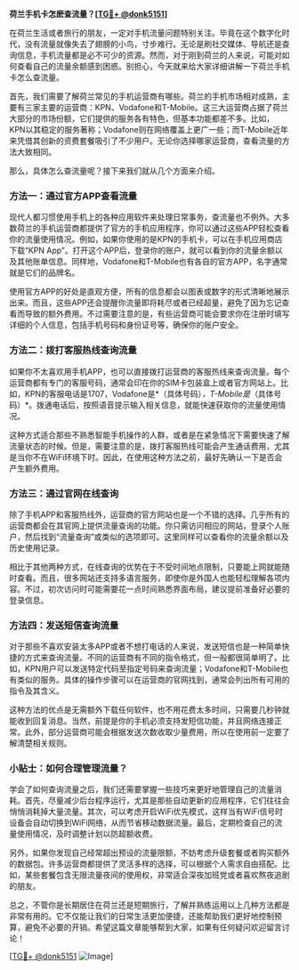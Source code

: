 **荷兰手机卡怎麽查流量？[[TG💪+ @donk5151](https://t.me/s/donk5151)]**

在荷兰生活或者旅行的朋友，一定对手机流量问题特别关注。毕竟在这个数字化时代，没有流量就像失去了翅膀的小鸟，寸步难行。无论是刷社交媒体、导航还是查询信息，手机流量都是必不可少的资源。然而，对于刚到荷兰的人来说，可能对如何查看自己的流量余额感到困惑。别担心，今天就来给大家详细讲解一下荷兰手机卡怎么查流量。

首先，我们需要了解荷兰常见的手机运营商有哪些。荷兰的手机市场相对成熟，主要有三家主要的运营商：KPN、Vodafone和T-Mobile。这三大运营商占据了荷兰大部分的市场份额，它们提供的服务各有特色，但基本功能都差不多。比如，KPN以其稳定的服务著称；Vodafone则在网络覆盖上更广一些；而T-Mobile近年来凭借其创新的资费套餐吸引了不少用户。无论你选择哪家运营商，查看流量的方法大致相同。

那么，具体怎么查流量呢？接下来我们就从几个方面来介绍。

### 方法一：通过官方APP查看流量

现代人都习惯使用手机上的各种应用软件来处理日常事务，查流量也不例外。大多数荷兰的手机运营商都提供了官方的手机应用程序，你可以通过这些APP轻松查看你的流量使用情况。例如，如果你使用的是KPN的手机卡，可以在手机应用商店下载“KPN App”。打开这个APP后，登录你的账户，就可以看到你的流量余额以及其他账单信息。同样地，Vodafone和T-Mobile也有各自的官方APP，名字通常就是它们的品牌名。

使用官方APP的好处是直观方便，所有的信息都会以图表或数字的形式清晰地展示出来。而且，这些APP还会提醒你流量即将耗尽或者已经超量，避免了因为忘记查看而导致的额外费用。不过需要注意的是，有些运营商可能会要求你在注册时填写详细的个人信息，包括手机号码和身份证号等，确保你的账户安全。

### 方法二：拨打客服热线查询流量

如果你不太喜欢用手机APP，也可以直接拨打运营商的客服热线来查询流量。每个运营商都有专门的客服号码，通常会印在你的SIM卡包装盒上或者官方网站上。比如，KPN的客服电话是1707，Vodafone是*（具体号码）*，T-Mobile是*（具体号码）*。拨通电话后，按照语音提示输入相关信息，就能快速获取你的流量使用情况。

这种方式适合那些不熟悉智能手机操作的人群，或者是在紧急情况下需要快速了解流量状态的时候。但是，需要注意的是，拨打客服热线可能会产生通话费用，尤其是当你不在WiFi环境下时。因此，在使用这种方法之前，最好先确认一下是否会产生额外费用。

### 方法三：通过官网在线查询

除了手机APP和客服热线外，运营商的官方网站也是一个不错的选择。几乎所有的运营商都会在其官网上提供流量查询的功能。你只需访问相应的网站，登录个人账户，然后找到“流量查询”或类似的选项即可。这里同样可以查看你的流量余额以及历史使用记录。

相比于其他两种方式，在线查询的优势在于不受时间地点限制，只要能上网就能随时查看。而且，很多网站还支持多语言服务，即使你是外国人也能轻松理解各项内容。不过，初次访问时可能需要花一点时间熟悉界面布局，建议提前准备好必要的登录信息。

### 方法四：发送短信查询流量

对于那些不喜欢安装太多APP或者不想打电话的人来说，发送短信也是一种简单快捷的方式来查询流量。不同的运营商有不同的指令格式，但一般都很简单明了。比如，KPN用户可以发送特定代码至指定号码来查询流量；Vodafone和T-Mobile也有类似的服务。具体的操作步骤可以在运营商的官网找到，通常会列出所有可用的指令及其含义。

这种方法的优点是无需额外下载任何软件，也不用花费太多时间，只需要几秒钟就能收到回复消息。当然，前提是你的手机必须支持发短信功能，并且网络连接正常。此外，部分运营商可能会根据发送次数收取少量费用，所以在使用前一定要了解清楚相关规则。

### 小贴士：如何合理管理流量？

学会了如何查询流量之后，我们还需要掌握一些技巧来更好地管理自己的流量消耗。首先，尽量减少后台程序运行，尤其是那些自动更新的应用程序，它们往往会悄悄消耗掉大量流量。其次，可以考虑开启WiFi优先模式，这样当有WiFi信号时设备会自动切换到WiFi网络，从而节省移动数据流量。最后，定期检查自己的流量使用情况，及时调整计划以防超额收费。

另外，如果你发现自己经常超出预设的流量限额，不妨考虑升级套餐或者购买额外的数据包。许多运营商都提供了灵活多样的选择，可以根据个人需求自由搭配。比如，某些套餐包含无限流量夜间的使用权，非常适合深夜加班党或者喜欢熬夜追剧的朋友。

总之，不管你是长期居住在荷兰还是短期旅行，了解并熟练运用以上几种方法都是非常有用的。它不仅能让我们的日常生活更加便捷，还能帮助我们更好地控制预算，避免不必要的开销。希望这篇文章能够帮到大家，如果有任何疑问欢迎留言讨论！

[[TG💪+ @donk5151](https://t.me/s/donk5151) ![Image](https://i.postimg.cc/rwNCRYN7/Snipaste-2025-04-30-17-27-05.png)]